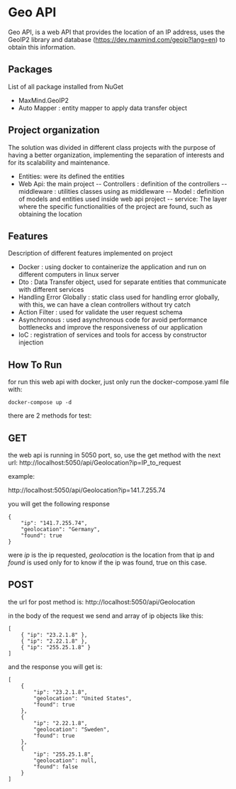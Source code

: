 # Geo API
Geo API, is a web API that provides the location of an IP address, uses the GeoIP2 library and database (https://dev.maxmind.com/geoip?lang=en) to obtain this information.

## Packages
List of all package installed from NuGet
-   MaxMind.GeoIP2
-   Auto Mapper : entity mapper to apply data transfer object

## Project organization
The solution was divided in different class projects with the purpose of having a better organization, implementing the separation of interests and for its scalability and maintenance.

-   Entities: were its defined the entities
-   Web Api: the main project
--  Controllers : definition of the controllers
--  middleware : utilities classes using as middleware 
--  Model : definition of models and entities used inside web api project
-- service: The layer where the specific functionalities of the project are found, such as obtaining the location

## Features
Description of different features implemented on project
-   Docker : using docker to containerize the application and run on different computers in linux server
-   Dto : Data Transfer object, used for separate entities that communicate with different services
-   Handling Error Globally : static class used for handling error globally, with this, we can have a clean controllers without try catch
-   Action Filter : used for validate the user request schema
-   Asynchronous : used asynchronous code for avoid performance bottlenecks and improve the responsiveness of our application
-   IoC : registration of services and tools for access by constructor injection

## How To Run
for run this web api with docker, just only run the docker-compose.yaml file with:
```
docker-compose up -d
```

there are 2 methods for test:
## GET 

the web api is running in 5050 port, so, use the get method with the next url:
http://localhost:5050/api/Geolocation?ip=IP_to_request

example:

http://localhost:5050/api/Geolocation?ip=141.7.255.74

you will get the following response

```
{
    "ip": "141.7.255.74",
    "geolocation": "Germany",
    "found": true
}
```

were *ip* is the ip requested, *geolocation* is the location from that ip and *found* is used only for to know if the ip was found, true on this case.

## POST

the url for post method is:
http://localhost:5050/api/Geolocation

in the body of the request we send and array of ip objects like this:

```
[
    { "ip": "23.2.1.8" },
    { "ip": "2.22.1.8" },
    { "ip": "255.25.1.8" }
]
```

and the response you will get is:

```
[
    {
        "ip": "23.2.1.8",
        "geolocation": "United States",
        "found": true
    },
    {
        "ip": "2.22.1.8",
        "geolocation": "Sweden",
        "found": true
    },
    {
        "ip": "255.25.1.8",
        "geolocation": null,
        "found": false
    }
]
```
